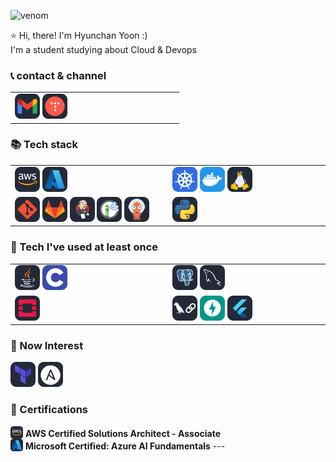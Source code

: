 <!-- ### Hi there 👋 -->

<!--
**yoonhyunchan/yoonhyunchan** is a ✨ _special_ ✨ repository because its `README.md` (this file) appears on your GitHub profile.

Here are some ideas to get you started:

- 🔭 I’m currently working on ...
- 🌱 I’m currently learning ...
- 👯 I’m looking to collaborate on ...
- 🤔 I’m looking for help with ...
- 💬 Ask me about ...
- 📫 How to reach me: ...
- 😄 Pronouns: ...
- ⚡ Fun fact: ...
-->

![venom](https://capsule-render.vercel.app/api?type=venom&height=200&text="Come%20thru"&fontSize=60&color=0:0000FF,100:3CCBF4&stroke=FFFFFF)


⭐️ Hi, there! I'm Hyunchan Yoon :)<br>
I'm a student studying about Cloud & Devops

<!-- 🌱 I’m currently learning -->
<!-- 🌱 I want to be myself who does my best. -->
### 📞 contact & channel
<p>
  <table>
    <tr>
      <td style="width:256px;">
        <a href="mailto:chanandy5372@gmail.com"><img src="logos/gmail-auto.svg" width=40/></a>
        <a href="https://mon-roman.tistory.com/"><img src="logos/tistory-auto.svg" width=40/></a>
      </td>
    </tr>
  </table>
</p>


  
### 📚 Tech stack 
<p>
  <table>
    <tr>
      <td style="width:256px;">
        <img src="logos/aws-auto.svg" width="40"/>
        <img src="logos/azure-auto.svg" width="40"/>
      </td>
      <td style="width:256px;">
        <img src="logos/kubernetes.svg" width="40"/>
        <img src="logos/docker.svg" width="40"/>
        <img src="logos/linux-auto.svg" width="40"/>
      </td>
    </tr>
    <tr>
      <td style="width:256px; border: none;">
        <img src="logos/git-auto.svg" width="40"/>
        <img src="logos/gitlab-auto.svg" width="40"/>
        <img src="logos/jenkins-auto.svg" width="40"/>
        <img src="logos/harbor-auto.svg" width="40"/>
        <img src="logos/argocd-auto.svg" width="40"/>
      </td>
      <td style="width:256px; border: none;">
        <img src="logos/python-auto.svg" width="40"/>
      </td>
    </tr>
  </table>

  <!-- <img src="logos/aws-auto.svg" width="40"/>
  <img src="logos/azure-auto.svg" width="40"/>
  <br>
  <img src="logos/kubernetes.svg" width="40"/>
  <img src="logos/docker.svg" width="40"/>
  <img src="logos/linux-auto.svg" width="40"/>
  <br>
  <img src="logos/git-auto.svg" width="40"/>
  <img src="logos/gitlab-auto.svg" width="40"/>
  <img src="logos/jenkins-auto.svg" width="40"/>
  <img src="logos/harbor-auto.svg" width="40"/>
  <img src="logos/argocd-auto.svg" width="40"/>
  <br>
  <img src="logos/python-auto.svg" width="40"/> -->
</p>

### 📘 Tech I've used at least once 
<p>
  <table>
  <tr>
    <td style="width:256px;">
      <img src="logos/java-auto.svg" width="40"/>
      <img src="logos/c.svg" width="40"/>
    </td>
    <td style="width:256px;">
      <img src="logos/postgresql-auto.svg" width="40"/>
  <img src="logos/mysql-auto.svg" width="40"/>
    </td>
  </tr>
  <tr>
    <td style="width:256px; border: none;">
      <img src="logos/openstack-auto.svg" width="40"/>
    </td>
    <td style="width:256px; border: none;">
      <img src="logos/langchain-auto.svg" width="40"/>
      <img src="logos/fastapi.svg" width="40"/>
      <img src="logos/flutter-auto.svg" width="40"/>
    </td>
  </tr>
</table>
  <!-- <br>
  <img src="logos/java-auto.svg" width="40"/>
  <img src="logos/c.svg" width="40"/>
  <br>
  <img src="logos/postgresql-auto.svg" width="40"/>
  <img src="logos/mysql-auto.svg" width="40"/>
  <br>
  <img src="logos/openstack-auto.svg" width="40"/>
  <img src="logos/langchain-auto.svg" width="40"/>
  <img src="logos/fastapi.svg" width="40"/>
  <img src="logos/flutter-auto.svg" width="40"/> -->
</p>

### 🎸 Now Interest 
<p>
  <img src="logos/terraform-auto.svg" width="40"/>
  <img src="logos/ansible-auto.svg" width="40"/>
</p>

### 🏅 Certifications
<img src="logos/aws-auto.svg" width="20" style="vertical-align:bottom;"/>
<b>AWS Certified Solutions Architect - Associate</b>
<br>
<img src="logos/azure-auto.svg" width="20" style="vertical-align:bottom;"/>
<b>Microsoft Certified: Azure AI Fundamentals</b>
---




